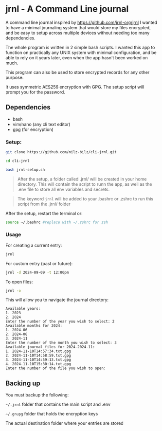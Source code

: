 # jrnl - A Command Line journal
A command line journal inspired by https://github.com/jrnl-org/jrnl
I wanted to have a minimal journaling system that would store my files encrypted, and be easy to setup across multiple devices without needing too many dependencies. 

The whole program is written in 2 simple bash scripts. I wanted this app to function on practically any UNIX system with minimal configuration, and be able to rely on it years later, even when the app hasn't been worked on much.

This program can also be used to store encrypted records for any other purpose.

It uses symmetric AES256 encryption with GPG. The setup script will prompt you for the password.

## Dependencies
- bash
- vim/nano (any cli text editor)
- gpg (for encryption)

### Setup:
```bash
git clone https://github.com/nilz-bilz/cli-jrnl.git
```

```bash
cd cli-jrnl
```

```bash
bash jrnl-setup.sh
```
> After the setup, a folder called .jrnl/ will be created in your home directory. This will contain the script to runn the app, as well as the .env file to store all env variables and secrets. 

> The keyword `jrnl` will be added to your .bashrc or .zshrc to run this script from the .jrnl/ folder

After the setup, restart the terminal or:
```bash
source ~/.bashrc #replace with ~/.zshrc for zsh
``` 

### Usage
For creating a current entry:
```bash
jrnl
```

For custom entry (past or future):
```bash
jrnl -d 2024-09-09 -t 12:00pm
```

To open files:
```bash
jrnl -o
```

This will allow you to navigate the journal directory:
```
Available years:
1. 2023
2. 2024
Enter the number of the year you wish to select: 2
Available months for 2024:
1. 2024-06
2. 2024-08
3. 2024-11
Enter the number of the month you wish to select: 3
Available journal files for 2024-2024-11:
1. 2024-11-10T14:57:34.txt.gpg
2. 2024-11-10T14:58:59.txt.gpg
3. 2024-11-10T14:59:13.txt.gpg
4. 2024-11-10T15:30:14.txt.gpg
Enter the number of the file you wish to open: 
```

## Backing up
You must backup the following:

`~/.jrnl` folder that contains the main script and .env

`~/.gnupg` folder that holds the encryption keys

The actual destination folder where your entries are stored